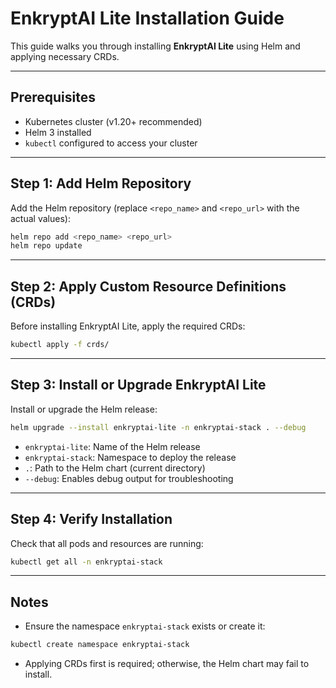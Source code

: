 

# EnkryptAI Lite Installation Guide

This guide walks you through installing **EnkryptAI Lite** using Helm and applying necessary CRDs.

---

## Prerequisites

- Kubernetes cluster (v1.20+ recommended)
- Helm 3 installed
- `kubectl` configured to access your cluster

---

## Step 1: Add Helm Repository

Add the Helm repository (replace `<repo_name>` and `<repo_url>` with the actual values):

```bash
helm repo add <repo_name> <repo_url>
helm repo update
````

---

## Step 2: Apply Custom Resource Definitions (CRDs)

Before installing EnkryptAI Lite, apply the required CRDs:

```bash
kubectl apply -f crds/
```

---

## Step 3: Install or Upgrade EnkryptAI Lite

Install or upgrade the Helm release:

```bash
helm upgrade --install enkryptai-lite -n enkryptai-stack . --debug
```

* `enkryptai-lite`: Name of the Helm release
* `enkryptai-stack`: Namespace to deploy the release
* `.`: Path to the Helm chart (current directory)
* `--debug`: Enables debug output for troubleshooting

---

## Step 4: Verify Installation

Check that all pods and resources are running:

```bash
kubectl get all -n enkryptai-stack
```

---

## Notes

* Ensure the namespace `enkryptai-stack` exists or create it:

```bash
kubectl create namespace enkryptai-stack
```

* Applying CRDs first is required; otherwise, the Helm chart may fail to install.


